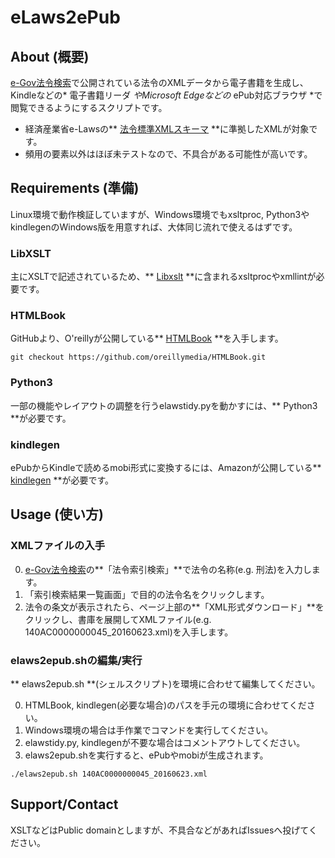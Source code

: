 # eLaws2ePub
## About (概要)
[e-Gov法令検索](http://elaws.e-gov.go.jp)で公開されている法令のXMLデータから電子書籍を生成し、Kindleなどの* 電子書籍リーダ *やMicrosoft Edgeなどの* ePub対応ブラウザ *で閲覧できるようにするスクリプトです。

- 経済産業省e-Lawsの** [法令標準XMLスキーマ](http://search.e-gov.go.jp/servlet/Public?CLASSNAME=PCMMSTDETAIL&id=145208896) **に準拠したXMLが対象です。
- 頻用の要素以外はほぼ未テストなので、不具合がある可能性が高いです。

## Requirements (準備)
Linux環境で動作検証していますが、Windows環境でもxsltproc, Python3やkindlegenのWindows版を用意すれば、大体同じ流れで使えるはずです。

### LibXSLT
主にXSLTで記述されているため、** [Libxslt](http://xmlsoft.org) **に含まれるxsltprocやxmllintが必要です。

### HTMLBook
GitHubより、O'reillyが公開している** [HTMLBook](https://github.com/oreillymedia/HTMLBook) **を入手します。

```git checkout https://github.com/oreillymedia/HTMLBook.git```

### Python3
一部の機能やレイアウトの調整を行うelawstidy.pyを動かすには、** Python3 **が必要です。

### kindlegen
ePubからKindleで読めるmobi形式に変換するには、Amazonが公開している** [kindlegen](https://www.amazon.com/gp/feature.html?docId=1000765211) **が必要です。


## Usage (使い方)
### XMLファイルの入手
0. [e-Gov法令検索](http://elaws.e-gov.go.jp)の**「法令索引検索」**で法令の名称(e.g. 刑法)を入力します。
0. 「索引検索結果一覧画面」で目的の法令名をクリックします。
0. 法令の条文が表示されたら、ページ上部の**「XML形式ダウンロード」**をクリックし、書庫を展開してXMLファイル(e.g. 140AC0000000045_20160623.xml)を入手します。

### elaws2epub.shの編集/実行
** elaws2epub.sh **(シェルスクリプト)を環境に合わせて編集してください。

0. HTMLBook, kindlegen(必要な場合)のパスを手元の環境に合わせてください。
0. Windows環境の場合は手作業でコマンドを実行してください。
0. elawstidy.py, kindlegenが不要な場合はコメントアウトしてください。
0. elaws2epub.shを実行すると、ePubやmobiが生成されます。

```./elaws2epub.sh 140AC0000000045_20160623.xml```

## Support/Contact
XSLTなどはPublic domainとしますが、不具合などがあればIssuesへ投げてください。
